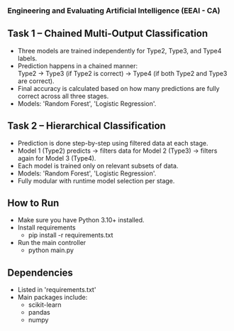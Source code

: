 ### Engineering and Evaluating Artificial Intelligence (EEAI - CA)

## Task 1 – Chained Multi-Output Classification
- Three models are trained independently for Type2, Type3, and Type4 labels.
- Prediction happens in a chained manner:  
  Type2 → Type3 (if Type2 is correct) → Type4 (if both Type2 and Type3 are correct).
- Final accuracy is calculated based on how many predictions are fully correct across all three stages.
- Models: 'Random Forest', 'Logistic Regression'.


## Task 2 – Hierarchical Classification
- Prediction is done step-by-step using filtered data at each stage.
- Model 1 (Type2) predicts → filters data for Model 2 (Type3) → filters again for Model 3 (Type4).
- Each model is trained only on relevant subsets of data.
- Models: 'Random Forest', 'Logistic Regression'.
- Fully modular with runtime model selection per stage.


## How to Run
- Make sure you have Python 3.10+ installed.
- Install requirements
  - pip install -r requirements.txt
- Run the main controller
  - python main.py


## Dependencies
- Listed in 'requirements.txt'
- Main packages include:
  - scikit-learn
  - pandas
  - numpy

